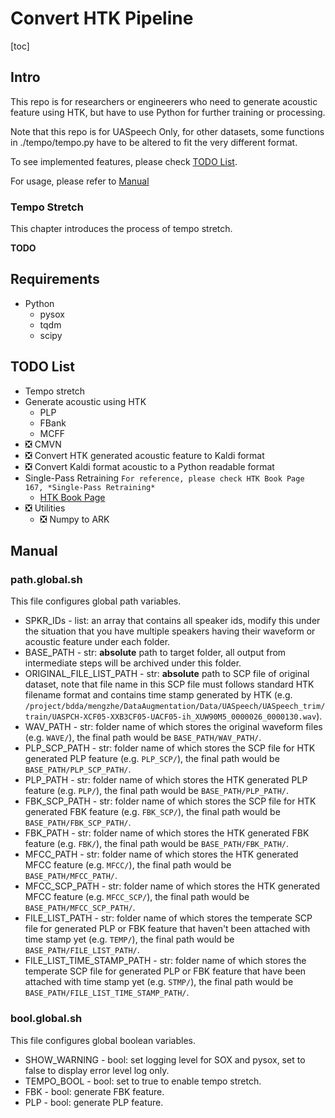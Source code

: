 # Convert HTK Pipeline

[toc]

## Intro
This repo is for researchers or engineerers who need to generate acoustic feature using HTK, but have to use Python for further training or processing.

Note that this repo is for UASpeech Only, for other datasets, some functions in ./tempo/tempo.py have to be altered to fit the very different format.

To see implemented features, please check [TODO List](##3).

For usage, please refer to [Manual](##4)

### Tempo Stretch
This chapter introduces the process of tempo stretch.

**TODO**

## Requirements
- Python
  - pysox
  - tqdm
  - scipy
  

## TODO List
- Tempo stretch
- Generate acoustic using HTK
  - PLP
  - FBank
  - MCFF
- ❎ CMVN
- ❎ Convert HTK generated acoustic feature to Kaldi format
- ❎ Convert Kaldi format acoustic to a Python readable format
- Single-Pass Retraining ```For reference, please check HTK Book Page 167, *Single-Pass Retraining* ```
  - [HTK Book Page](https://www.researchgate.net/publication/289354717_The_HTK_Book_version_35a)
- ❎ Utilities
  - ❎ Numpy to ARK

## Manual

### path.global.sh

This file configures global path variables.

- SPKR_IDs - list: an array that contains all speaker ids, modify this under the situation that you have multiple speakers having their waveform or acoustic feature under each folder.
- BASE_PATH - str: **absolute** path to target folder, all output from intermediate steps will be archived under this folder.
- ORIGINAL_FILE_LIST_PATH - str: **absolute** path to SCP file of original dataset, note that file name in this SCP file must follows standard HTK filename format and contains time stamp generated by HTK (e.g. ```/project/bdda/mengzhe/DataAugmentation/Data/UASpeech/UASpeech_trim/train/UASPCH-XCF05-XXB3CF05-UACF05-ih_XUW90M5_0000026_0000130.wav```).
- WAV_PATH - str: folder name of which stores the original waveform files (e.g. ```WAVE/```), the final path would be ```BASE_PATH/WAV_PATH/```.
- PLP_SCP_PATH - str: folder name of which stores the SCP file for HTK generated PLP feature (e.g. ```PLP_SCP/```), the final path would be ```BASE_PATH/PLP_SCP_PATH/```.
- PLP_PATH - str: folder name of which stores the HTK generated PLP feature (e.g. ```PLP/```), the final path would be ```BASE_PATH/PLP_PATH/```.
- FBK_SCP_PATH - str: folder name of which stores the SCP file for HTK generated FBK feature (e.g. ```FBK_SCP/```), the final path would be ```BASE_PATH/FBK_SCP_PATH/```.
- FBK_PATH - str: folder name of which stores the HTK generated FBK feature (e.g. ```FBK/```), the final path would be ```BASE_PATH/FBK_PATH/```.
- MFCC_PATH - str: folder name of which stores the HTK generated MFCC feature (e.g. ```MFCC/```), the final path would be ```BASE_PATH/MFCC_PATH/```.
- MFCC_SCP_PATH - str: folder name of which stores the HTK generated MFCC feature (e.g. ```MFCC_SCP/```), the final path would be ```BASE_PATH/MFCC_SCP_PATH/```.
- FILE_LIST_PATH - str: folder name of which stores the temperate SCP file for generated PLP or FBK feature that haven't been attached with time stamp yet (e.g. ```TEMP/```), the final path would be ```BASE_PATH/FILE_LIST_PATH/```.
- FILE_LIST_TIME_STAMP_PATH - str: folder name of which stores the temperate SCP file for generated PLP or FBK feature that have been attached with time stamp yet (e.g. ```STMP/```), the final path would be ```BASE_PATH/FILE_LIST_TIME_STAMP_PATH/```.

### bool.global.sh

This file configures global boolean variables.

- SHOW_WARNING - bool: set logging level for SOX and pysox, set to false to display error level log only.
- TEMPO_BOOL - bool: set to true to enable tempo stretch.
- FBK - bool: generate FBK feature.
- PLP - bool: generate PLP feature.
